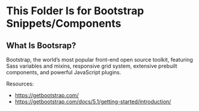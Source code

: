 # This Folder Is for Bootstrap Snippets/Components

## What Is Bootsrap?
Bootstrap, the world’s most popular front-end open source toolkit, featuring Sass variables and mixins, responsive grid system, extensive prebuilt components, and powerful JavaScript plugins.

Resources: 
- https://getbootstrap.com/
- https://getbootstrap.com/docs/5.1/getting-started/introduction/
